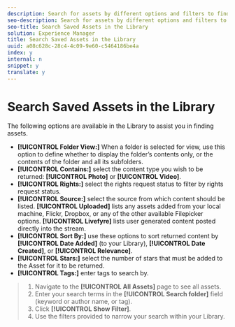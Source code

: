 ```yaml
---
description: Search for assets by different options and filters to find the right content for an App.
seo-description: Search for assets by different options and filters to find the right content for an App.
seo-title: Search Saved Assets in the Library
solution: Experience Manager
title: Search Saved Assets in the Library
uuid: a08c628c-28c4-4c09-9e60-c5464186be4a
index: y
internal: n
snippet: y
translate: y
---
```


# Search Saved Assets in the Library

The following options are available in the Library to assist you in finding assets. 

* **[!UICONTROL  Folder View:]** When a folder is selected for view, use this option to define whether to display the folder’s contents only, or the contents of the folder and all its subfolders.
* **[!UICONTROL  Contains:]** select the content type you wish to be returned: **[!UICONTROL  Photo]** or **[!UICONTROL  Video]**.
* **[!UICONTROL  Rights:]** select the rights request status to filter by rights request status.
* **[!UICONTROL  Source:]** select the source from which content should be listed. **[!UICONTROL  Uploaded]** lists any assets added from your local machine, Flickr, Dropbox, or any of the other available Filepicker options. **[!UICONTROL  Livefyre]** lists user generated content posted directly into the stream.
* **[!UICONTROL  Sort By:]** use these options to sort returned content by **[!UICONTROL  Date Added]** (to your Library), **[!UICONTROL  Date Created]**, or **[!UICONTROL  Relevance]**.
* **[!UICONTROL  Stars:]** select the number of stars that must be added to the Asset for it to be returned.
* **[!UICONTROL  Tags:]** enter tags to search by.

>1. Navigate to the **[!UICONTROL  All Assets]** page to see all assets.
>1. Enter your search terms in the **[!UICONTROL  Search folder]** field (keyword or author name, or tag).
>1. Click **[!UICONTROL  Show Filter]**.
>1. Use the filters provided to narrow your search within your Library.

